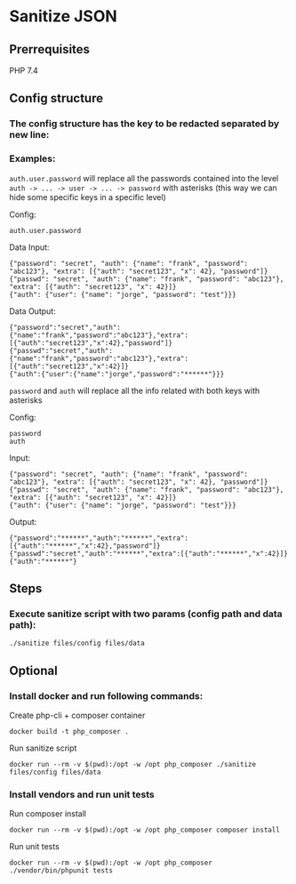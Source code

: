 # Sanitize JSON

## Prerrequisites
PHP 7.4

## Config structure

### The config structure has the key to be redacted separated by new line:

### Examples:
`auth.user.password` will replace all the passwords contained into the level `auth -> ... -> user -> ... -> password` with asterisks (this way we can hide some specific keys in a specific level)

Config:

```
auth.user.password
```

Data Input:

```
{"password": "secret", "auth": {"name": "frank", "password": "abc123"}, "extra": [{"auth": "secret123", "x": 42}, "password"]}
{"passwd": "secret", "auth": {"name": "frank", "password": "abc123"}, "extra": [{"auth": "secret123", "x": 42}]}
{"auth": {"user": {"name": "jorge", "password": "test"}}}
```

Data Output:

```
{"password":"secret","auth":{"name":"frank","password":"abc123"},"extra":[{"auth":"secret123","x":42},"password"]}
{"passwd":"secret","auth":{"name":"frank","password":"abc123"},"extra":[{"auth":"secret123","x":42}]}
{"auth":{"user":{"name":"jorge","password":"******"}}}
```

`password` and `auth` will replace all the info related with both keys with asterisks

Config:

```
password
auth
```

Input:

```
{"password": "secret", "auth": {"name": "frank", "password": "abc123"}, "extra": [{"auth": "secret123", "x": 42}, "password"]}
{"passwd": "secret", "auth": {"name": "frank", "password": "abc123"}, "extra": [{"auth": "secret123", "x": 42}]}
{"auth": {"user": {"name": "jorge", "password": "test"}}}
```

Output:

```
{"password":"******","auth":"******","extra":[{"auth":"******","x":42},"password"]}
{"passwd":"secret","auth":"******","extra":[{"auth":"******","x":42}]}
{"auth":"******"}
```

## Steps

### Execute sanitize script with two params (config path and data path):
```
./sanitize files/config files/data
```

## Optional
### Install docker and run following commands:

Create php-cli + composer container
```
docker build -t php_composer .
```

Run sanitize script
```
docker run --rm -v $(pwd):/opt -w /opt php_composer ./sanitize files/config files/data
```

### Install vendors and run unit tests

Run composer install
```
docker run --rm -v $(pwd):/opt -w /opt php_composer composer install
```

Run unit tests
```
docker run --rm -v $(pwd):/opt -w /opt php_composer ./vendor/bin/phpunit tests
```
